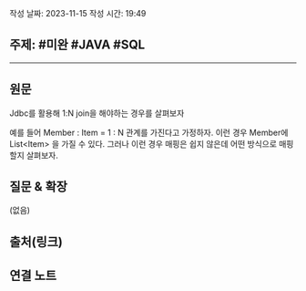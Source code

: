작성 날짜: 2023-11-15
작성 시간: 19:49

## 주제: #미완 #JAVA #SQL 

----
## 원문
Jdbc를 활용해 1:N join을 해야하는 경우를 살펴보자

예를 들어  Member : Item = 1 : N 관계를 가진다고 가정하자. 이런 경우 Member에 List\<Item> 을 가질 수 있다.  그러나 이런 경우 매핑은 쉽지 않은데 어떤 방식으로 매핑할지 살펴보자.



## 질문 & 확장

(없음)

## 출처(링크)


## 연결 노트











